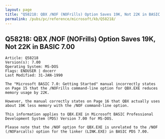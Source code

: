 ```yaml
---
layout: page
title: "Q58218: QBX /NOF (NOFrills) Option Saves 19K, Not 22K in BASIC 7.00"
permalink: /pubs/pc/reference/microsoft/kb/Q58218/
---
```


## Q58218: QBX /NOF (NOFrills) Option Saves 19K, Not 22K in BASIC 7.00

	Article: Q58218
	Version(s): 7.00
	Operating System: MS-DOS
	Flags: ENDUSER | docerr
	Last Modified: 31-JAN-1990
	
	The "Microsoft BASIC 7.0: Getting Started" manual incorrectly states
	on Page 15 that the /NOFrills command-line option for QBX.EXE reduces
	memory usage by 22K.
	
	However, the manual correctly states on Page 16 that QBX actually uses
	about 19K less memory with the /NOF command-line option.
	
	This information applies to QBX.EXE in Microsoft BASIC Professional
	Development System (PDS) Version 7.00 for MS-DOS.
	
	Please note that the /NOF option for QBX.EXE is unrelated to the /NOF
	(/NOFarcalls) option for the linker (LINK.EXE) in BASIC PDS 7.00.
